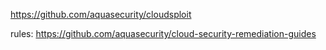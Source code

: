 https://github.com/aquasecurity/cloudsploit

rules:
https://github.com/aquasecurity/cloud-security-remediation-guides
